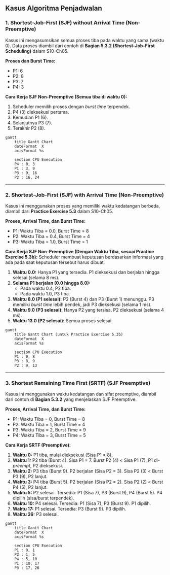 ## Kasus Algoritma Penjadwalan

### 1. Shortest-Job-First (SJF) without Arrival Time (Non-Preemptive)

Kasus ini mengasumsikan semua proses tiba pada waktu yang sama (waktu 0). Data proses diambil dari contoh di **Bagian 5.3.2 (Shortest-Job-First Scheduling)** dalam S10-Ch05.

**Proses dan Burst Time:**
* P1: 6
* P2: 8 
* P3: 7 
* P4: 3

**Cara Kerja SJF Non-Preemptive (Semua tiba di waktu 0):**
1.  Scheduler memilih proses dengan *burst time* terpendek.
2.  P4 (3) dieksekusi pertama. 
3.  Kemudian P1 (6).
4.  Selanjutnya P3 (7). 
5.  Terakhir P2 (8).

```mermaid
gantt
    title Gantt Chart
    dateFormat  X
    axisFormat %s

    section CPU Execution
    P4 : 0, 3
    P1 : 3, 9
    P3 : 9, 16
    P2 : 16, 24
```
---

### 2. Shortest-Job-First (SJF) with Arrival Time (Non-Preemptive)

Kasus ini menggunakan proses yang memiliki waktu kedatangan berbeda, diambil dari **Practice Exercise 5.3** dalam S10-Ch05. 

**Proses, Arrival Time, dan Burst Time:**
* P1: Waktu Tiba = 0.0, Burst Time = 8 
* P2: Waktu Tiba = 0.4, Burst Time = 4
* P3: Waktu Tiba = 1.0, Burst Time = 1 

**Cara Kerja SJF Non-Preemptive (Dengan Waktu Tiba, sesuai Practice Exercise 5.3b):**
Scheduler membuat keputusan berdasarkan informasi yang ada pada saat keputusan tersebut harus dibuat.
1.  **Waktu 0.0:** Hanya P1 yang tersedia. P1 dieksekusi dan berjalan hingga selesai (selama 8 ms). 
2.  **Selama P1 berjalan (0.0 hingga 8.0):**
    * Pada waktu 0.4, P2 tiba.
    * Pada waktu 1.0, P3 tiba.
3.  **Waktu 8.0 (P1 selesai):** P2 (Burst 4) dan P3 (Burst 1) menunggu. P3 memiliki *burst time* lebih pendek, jadi P3 dieksekusi (selama 1 ms).
4.  **Waktu 9.0 (P3 selesai):** Hanya P2 yang tersisa. P2 dieksekusi (selama 4 ms).
5.  **Waktu 13.0 (P2 selesai):** Semua proses selesai.

```mermaid
gantt
    title Gantt Chart (untuk Practice Exercise 5.3b)
    dateFormat  X
    axisFormat %s

    section CPU Execution
    P1 : 0, 8
    P3 : 8, 9
    P2 : 9, 13
```
---

### 3. Shortest Remaining Time First (SRTF) (SJF Preemptive)

Kasus ini menggunakan waktu kedatangan dan sifat preemptive, diambil dari contoh di **Bagian 5.3.2** yang menjelaskan SJF Preemptive.

**Proses, Arrival Time, dan Burst Time:**
* P1: Waktu Tiba = 0, Burst Time = 8
* P2: Waktu Tiba = 1, Burst Time = 4 
* P3: Waktu Tiba = 2, Burst Time = 9 
* P4: Waktu Tiba = 3, Burst Time = 5

**Cara Kerja SRTF (Preemptive):**
1.  **Waktu 0:** P1 tiba, mulai dieksekusi (Sisa P1 = 8).
2.  **Waktu 1:** P2 tiba (Burst 4). Sisa P1 = 7. Burst P2 (4) < Sisa P1 (7), P1 di-*preempt*, P2 dieksekusi. 
3.  **Waktu 2:** P3 tiba (Burst 9). P2 berjalan (Sisa P2 = 3). Sisa P2 (3) < Burst P3 (9), P2 lanjut.
4.  **Waktu 3:** P4 tiba (Burst 5). P2 berjalan (Sisa P2 = 2). Sisa P2 (2) < Burst P4 (5), P2 lanjut.
5.  **Waktu 5:** P2 selesai. Tersedia: P1 (Sisa 7), P3 (Burst 9), P4 (Burst 5). P4 dipilih (sisa/burst terpendek). 
6.  **Waktu 10:** P4 selesai. Tersedia: P1 (Sisa 7), P3 (Burst 9). P1 dipilih. 
7.  **Waktu 17:** P1 selesai. Tersedia: P3 (Burst 9). P3 dipilih. 
8.  **Waktu 26:** P3 selesai. 

```mermaid
gantt
    title Gantt Chart
    dateFormat  X
    axisFormat %s

    section CPU Execution
    P1 : 0, 1
    P2 : 1, 5
    P4 : 5, 10
    P1 : 10, 17
    P3 : 17, 26
```
